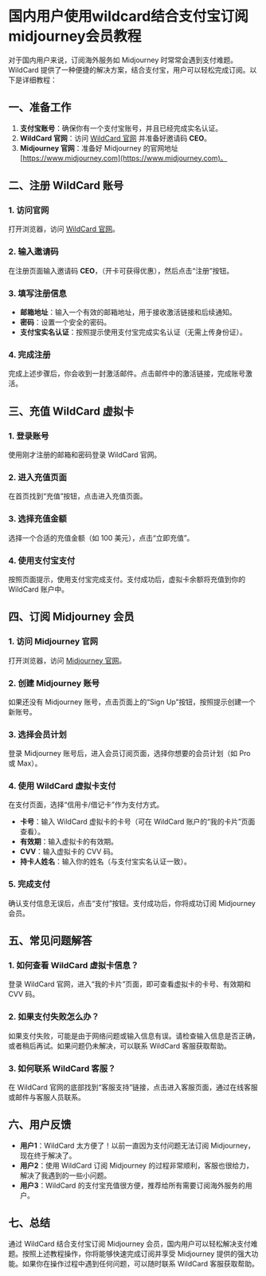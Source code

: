 # 国内用户使用wildcard结合支付宝订阅midjourney会员教程

对于国内用户来说，订阅海外服务如 Midjourney 时常常会遇到支付难题。WildCard 提供了一种便捷的解决方案，结合支付宝，用户可以轻松完成订阅。以下是详细教程：

## 一、准备工作

1. **支付宝账号**：确保你有一个支付宝账号，并且已经完成实名认证。
2. **WildCard 官网**：访问 [WildCard 官网](https://bewildcard.com/i/CEO) 并准备好邀请码 **CEO**。
3. **Midjourney 官网**：准备好 Midjourney 的官网地址 [https://www.midjourney.com](https://www.midjourney.com)。

## 二、注册 WildCard 账号

### 1. 访问官网
打开浏览器，访问 [WildCard 官网](https://bewildcard.com/i/CEO)。

### 2. 输入邀请码
在注册页面输入邀请码 **CEO**，（开卡可获得优惠），然后点击“注册”按钮。

### 3. 填写注册信息
- **邮箱地址**：输入一个有效的邮箱地址，用于接收激活链接和后续通知。
- **密码**：设置一个安全的密码。
- **支付宝实名认证**：按照提示使用支付宝完成实名认证（无需上传身份证）。

### 4. 完成注册
完成上述步骤后，你会收到一封激活邮件。点击邮件中的激活链接，完成账号激活。

## 三、充值 WildCard 虚拟卡

### 1. 登录账号
使用刚才注册的邮箱和密码登录 WildCard 官网。

### 2. 进入充值页面
在首页找到“充值”按钮，点击进入充值页面。

### 3. 选择充值金额
选择一个合适的充值金额（如 100 美元），点击“立即充值”。

### 4. 使用支付宝支付
按照页面提示，使用支付宝完成支付。支付成功后，虚拟卡余额将充值到你的 WildCard 账户中。

## 四、订阅 Midjourney 会员

### 1. 访问 Midjourney 官网
打开浏览器，访问 [Midjourney 官网](https://www.midjourney.com)。

### 2. 创建 Midjourney 账号
如果还没有 Midjourney 账号，点击页面上的“Sign Up”按钮，按照提示创建一个新账号。

### 3. 选择会员计划
登录 Midjourney 账号后，进入会员订阅页面，选择你想要的会员计划（如 Pro 或 Max）。

### 4. 使用 WildCard 虚拟卡支付
在支付页面，选择“信用卡/借记卡”作为支付方式。
- **卡号**：输入 WildCard 虚拟卡的卡号（可在 WildCard 账户的“我的卡片”页面查看）。
- **有效期**：输入虚拟卡的有效期。
- **CVV**：输入虚拟卡的 CVV 码。
- **持卡人姓名**：输入你的姓名（与支付宝实名认证一致）。

### 5. 完成支付
确认支付信息无误后，点击“支付”按钮。支付成功后，你将成功订阅 Midjourney 会员。

## 五、常见问题解答

### 1. 如何查看 WildCard 虚拟卡信息？
登录 WildCard 官网，进入“我的卡片”页面，即可查看虚拟卡的卡号、有效期和 CVV 码。

### 2. 如果支付失败怎么办？
如果支付失败，可能是由于网络问题或输入信息有误。请检查输入信息是否正确，或者稍后再试。如果问题仍未解决，可以联系 WildCard 客服获取帮助。

### 3. 如何联系 WildCard 客服？
在 WildCard 官网的底部找到“客服支持”链接，点击进入客服页面，通过在线客服或邮件与客服人员联系。

## 六、用户反馈

- **用户1**：WildCard 太方便了！以前一直因为支付问题无法订阅 Midjourney，现在终于解决了。
- **用户2**：使用 WildCard 订阅 Midjourney 的过程非常顺利，客服也很给力，解决了我遇到的一些小问题。
- **用户3**：WildCard 的支付宝充值很方便，推荐给所有需要订阅海外服务的用户。

## 七、总结

通过 WildCard 结合支付宝订阅 Midjourney 会员，国内用户可以轻松解决支付难题。按照上述教程操作，你将能够快速完成订阅并享受 Midjourney 提供的强大功能。如果你在操作过程中遇到任何问题，可以随时联系 WildCard 客服获取帮助。
